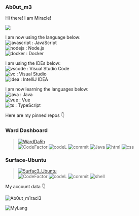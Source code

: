 ### Ab0ut_m3

Hi there! I am Miracle!  

<p><img class="dcimg" src="https://anyuwzlnfq.cloudimg.io/v7/discord.c99.nl/widget/theme-3/847761781409447947.png?&radius=25&force_format=png"></p>

I am now using the language below:  
![javascript](https://badges.aleen42.com/src/javascript.svg) : JavaScript  
![nodejs](https://badges.aleen42.com/src/node.svg) : Node.js  
![docker](https://badges.aleen42.com/src/docker.svg) : Docker  

I am using the IDEs below:  
![vscode](https://badges.aleen42.com/src/visual_studio_code.svg) : Visual Studio Code  
![vc](https://badges.aleen42.com/src/visual_studio.svg) : Visual Studio  
![idea](https://badges.aleen42.com/src/idea.svg) : IntelliJ IDEA

I am now learning the languages below:  
![java](https://badges.aleen42.com/src/java.svg) : Java  
![vue](https://badges.aleen42.com/src/vue.svg) : Vue  
![ts](https://badges.aleen42.com/src/typescript.svg) : TypeScript  

Here are my pinned repos 👇

### Ward Dashboard
> [![WardDa5h](https://github-readme-stats.vercel.app/api/pin/?username=mTechHK&repo=WardDashboard&show_icons=true&bg_color=23272A&title_color=FF73F1&text_color=FFC0CB&icon_color=9B84EE&count_private=true&border_color=fAA61A&border_radius=10)](https://github.com/mTechHK/WardDashboard)  
> ![CodeFactor](https://img.shields.io/codefactor/grade/github/mTechHK/WardDashboard/main?color=%23F44A6A&logo=codefactor&style=for-the-badge) ![codeL](https://img.shields.io/tokei/lines/github/mTechHK/WardDashboard?style=for-the-badge) ![commit](https://img.shields.io/github/last-commit/mTechHK/WardDashboard?color=%23181717&logo=GitHub&style=for-the-badge) ![Java](https://img.shields.io/badge/Java-orange?style=for-the-badge&logo=Java) ![html](https://img.shields.io/badge/html-red?style=for-the-badge) ![css](https://img.shields.io/badge/css-blue?style=for-the-badge)  

### Surface-Ubuntu
> [![5urfac3_Ubuntu](https://github-readme-stats.vercel.app/api/pin/?username=mTechHK&repo=surface-ubuntu&show_icons=true&bg_color=23272A&title_color=FF73F1&text_color=FFC0CB&icon_color=9B84EE&count_private=true&border_color=fAA61A&border_radius=10)](https://github.com/mTechHK/surface-ubuntu)  
> ![CodeFactor](https://img.shields.io/codefactor/grade/github/mTechHK/surface-ubuntu/main?color=%23F44A6A&logo=codefactor&style=for-the-badge) ![codeL](https://img.shields.io/tokei/lines/github/mTechHK/surface-ubuntu?style=for-the-badge) ![commit](https://img.shields.io/github/last-commit/mTechHK/surface-ubuntu?color=%23181717&logo=GitHub&style=for-the-badge) ![shell](https://img.shields.io/badge/shell-orange?style=for-the-badge&logo=sh)

My account data 👇

![Ab0ut_m1racl3](https://github-readme-stats.vercel.app/api/?username=ItzMiracleOwO&show_icons=true&bg_color=23272A&title_color=FF73F1&text_color=FFC0CB&icon_color=9B84EE&count_private=true&include_all_commits=true&border_color=9B84EE&border_radius=10)

![MyLang](https://github-readme-stats.vercel.app/api/top-langs/?username=ItzMiracleOwO&show_icons=true&bg_color=23272A&title_color=FFC0CB&text_color=FFC0CB&icon_color=9B84EE&count_private=true&include_all_commits=true&border_color=43B581&border_radius=10&langs_count=8)
